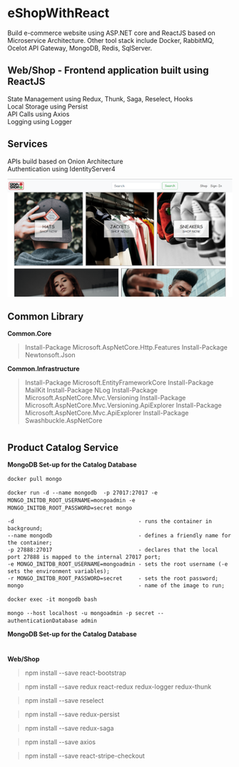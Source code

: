 # eShopWithReact
Build e-commerce website using ASP.NET core and ReactJS based on Microservice Architecture.
Other tool stack include Docker, RabbitMQ, Ocelot API Gateway, MongoDB, Redis, SqlServer.

## Web/Shop - Frontend application built using ReactJS
State Management using Redux, Thunk, Saga, Reselect, Hooks \
Local Storage using Persist \
API Calls using Axios \
Logging using Logger

## Services
APIs build based on Onion Architecture\
Authentication using IdentityServer4

![plot](./src/Web/Shop/ClientApp/src/assets/eShop-Website.PNG)

## Common Library

**Common.Core**
>Install-Package Microsoft.AspNetCore.Http.Features
>Install-Package Newtonsoft.Json

**Common.Infrastructure**
>Install-Package Microsoft.EntityFrameworkCore
>Install-Package MailKit
>Install-Package NLog
>Install-Package Microsoft.AspNetCore.Mvc.Versioning
>Install-Package Microsoft.AspNetCore.Mvc.Versioning.ApiExplorer
>Install-Package Microsoft.AspNetCore.Mvc.ApiExplorer
>Install-Package Swashbuckle.AspNetCore

#

## Product Catalog Service

**MongoDB Set-up for the Catalog Database**

` docker pull mongo `

` docker run -d --name mongodb  -p 27017:27017 -e MONGO_INITDB_ROOT_USERNAME=mongoadmin -e MONGO_INITDB_ROOT_PASSWORD=secret mongo `

```
-d                                       - runs the container in background;
--name mongodb                           - defines a friendly name for the container;
-p 27888:27017                           - declares that the local port 27888 is mapped to the internal 27017 port;
-e MONGO_INITDB_ROOT_USERNAME=mongoadmin - sets the root username (-e sets the environment variables);
-r MONGO_INITDB_ROOT_PASSWORD=secret     - sets the root password;
mongo                                    - name of the image to run;
```

` docker exec -it mongodb bash `

` mongo --host localhost -u mongoadmin -p secret --authenticationDatabase admin `


**MongoDB Set-up for the Catalog Database**

#


**Web/Shop**

>npm install --save react-bootstrap

>npm install --save redux react-redux redux-logger redux-thunk

>npm install --save reselect

>npm install --save redux-persist

>npm install --save redux-saga

>npm install --save axios

>npm install --save react-stripe-checkout

#

